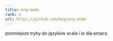```yaml
---
title: org-mode
rank: 2
url: https://github.com/bzg/org-mode
---
```

pomniejsze tryby do języków scala i io dla emacs.